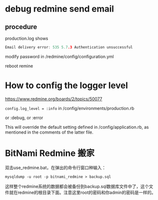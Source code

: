 # debug redmine send email

## procedure

production.log shows

```cpp
Email delivery error: 535 5.7.3 Authentication unsuccessful
```

modify password in /redmine/config/configuration.yml

reboot remine

# How to config the logger level

https://www.redmine.org/boards/2/topics/50077

`config.log_level = :info`
in /config/environments/production.rb

or :debug, or :error

This will override the default setting defined in /config/application.rb, as mentioned in the comments of the latter file.



# BitNami Redmine 搬家

双击use_redmine.bat，在弹出的命令行窗口种输入：

`mysqldump -u root -p bitnami_redmine > backup.sql`

这样整个redmine系统的数据都会被备份到backup.sql数据库文件中了，这个文件就在redmine的根目录下面。注意这里root的密码和你admin的密码是一样的。

